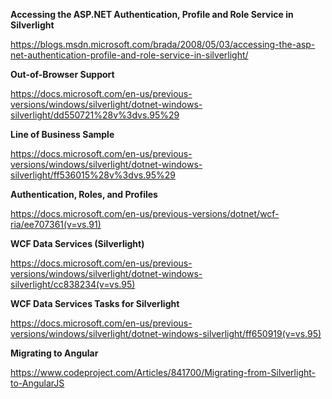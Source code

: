 <b>Accessing the ASP.NET Authentication, Profile and Role Service in Silverlight</b>

https://blogs.msdn.microsoft.com/brada/2008/05/03/accessing-the-asp-net-authentication-profile-and-role-service-in-silverlight/

<b>Out-of-Browser Support</b>

https://docs.microsoft.com/en-us/previous-versions/windows/silverlight/dotnet-windows-silverlight/dd550721%28v%3dvs.95%29

<b>Line of Business Sample</b>

https://docs.microsoft.com/en-us/previous-versions/windows/silverlight/dotnet-windows-silverlight/ff536015%28v%3dvs.95%29


<b>Authentication, Roles, and Profiles</b>

https://docs.microsoft.com/en-us/previous-versions/dotnet/wcf-ria/ee707361(v=vs.91)

<b>WCF Data Services (Silverlight)</b>

https://docs.microsoft.com/en-us/previous-versions/windows/silverlight/dotnet-windows-silverlight/cc838234(v=vs.95)

<b>WCF Data Services Tasks for Silverlight</b>

https://docs.microsoft.com/en-us/previous-versions/windows/silverlight/dotnet-windows-silverlight/ff650919(v=vs.95)

<b>Migrating to Angular</b>

https://www.codeproject.com/Articles/841700/Migrating-from-Silverlight-to-AngularJS

